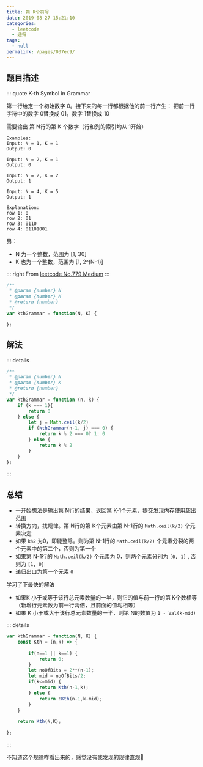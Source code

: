 ```yaml
---
title: 第 K个符号
date: 2019-08-27 15:21:10
categories: 
  - leetcode
  - 递归
tags: 
  - null
permalink: /pages/037ec9/
---
```


## 题目描述

::: quote K-th Symbol in Grammar

第一行给定一个初始数字 0。接下来的每一行都根据他的前一行产生： 把前一行字符中的数字 0替换成 01，数字 1替换成 10

需要输出 第 N行的第 K 个数字（行和列的索引均从 1开始）

``` 
Examples:
Input: N = 1, K = 1
Output: 0

Input: N = 2, K = 1
Output: 0

Input: N = 2, K = 2
Output: 1

Input: N = 4, K = 5
Output: 1

Explanation:
row 1: 0
row 2: 01
row 3: 0110
row 4: 01101001
```

另：

* N 为一个整数，范围为 [1, 30]
* K 也为一个整数，范围为 [1, 2^(N-1)]

::: right
From [leetcode No.779 Medium](https://leetcode.com/problems/k-th-symbol-in-grammar/)
:::

``` js
/**
 * @param {number} N
 * @param {number} K
 * @return {number}
 */
var kthGrammar = function(N, K) {

};
```

## 解法

::: details 

``` js
/**
 * @param {number} N
 * @param {number} K
 * @return {number}
 */
var kthGrammar = function (n, k) {
    if (k === 1){
        return 0
    } else {
        let j = Math.ceil(k/2)
        if (kthGrammar(n-1, j) === 0) {
            return k % 2 === 0? 1: 0
        } else {
            return k % 2
        }
    }
};
```

:::

## 总结

* 一开始想法是输出第 N行的结果，返回第 K-1个元素，提交发现内存使用超出范围
* 转换方向，找规律。第 N行的第 K个元素由第 N-1行的 `Math.ceil(k/2)` 个元素决定
* 如果 `k%2` 为0，即能整除。则为第 N-1行的 `Math.ceil(k/2)` 个元素分裂的两个元素中的第二个，否则为第一个
* 如果第 N-1行的 `Math.ceil(k/2)` 个元素为 0，则两个元素分别为 `[0, 1]` , 否则为 `[1, 0]`
* 递归出口为第一个元素 `0`

学习了下最快的解法
- 如果K 小于或等于该行总元素数量的一半，则它的值与前一行的第 K个数相等（新增行元素数为前一行两倍，且前面的值均相等）
- 如果 K 小于或大于该行总元素数量的一半，则第 N的数值为 `1 - Val(k-mid)`

::: details
```js
var kthGrammar = function(N, K) {
    const Kth = (n,k) => {
       
        if(n==1 || k==1) {
            return 0;
        }
        let noOfBits = 2**(n-1);
        let mid = noOfBits/2;
        if(k<=mid) {
            return Kth(n-1,k);
        } else {
            return !Kth(n-1,k-mid);
        }
    }
    
    return Kth(N,K);
    
};
```
:::

不知道这个规律咋看出来的，感觉没有我发现的规律直观🐶 